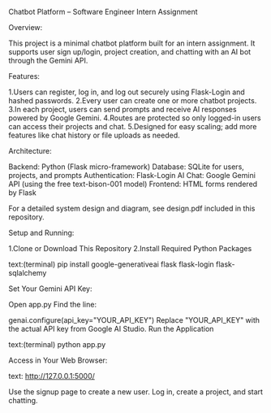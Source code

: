 ﻿Chatbot Platform – Software Engineer Intern Assignment



Overview:

This project is a minimal chatbot platform built for an intern assignment. It supports user sign up/login, project creation, and chatting with an AI bot through the Gemini API.

Features:

1.Users can register, log in, and log out securely using Flask-Login and hashed passwords.
2.Every user can create one or more chatbot projects.
3.In each project, users can send prompts and receive AI responses powered by Google Gemini.
4.Routes are protected so only logged-in users can access their projects and chat.
5.Designed for easy scaling; add more features like chat history or file uploads as needed.

Architecture:

Backend: Python (Flask micro-framework)
Database: SQLite for users, projects, and prompts
Authentication: Flask-Login
AI Chat: Google Gemini API (using the free text-bison-001 model)
Frontend: HTML forms rendered by Flask

For a detailed system design and diagram, see design.pdf included in this repository.



Setup and Running:

1.Clone or Download This Repository
2.Install Required Python Packages



text:(terminal)
pip install google-generativeai flask flask-login flask-sqlalchemy



Set Your Gemini API Key:

Open app.py
Find the line:

genai.configure(api\_key="YOUR\_API\_KEY")
Replace "YOUR\_API\_KEY" with the actual API key from Google AI Studio.
Run the Application

text:(terminal)
python app.py



Access in Your Web Browser:

text:
http://127.0.0.1:5000/



Use the signup page to create a new user.
Log in, create a project, and start chatting.











